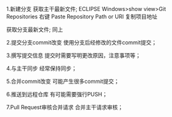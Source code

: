 1.新建分支
获取主干最新文件;
ECLIPSE Windows>show view>Git Repositories
右键 Paste Repository Path or URI
复制项目地址

获取分支最新文件;
同上

2.提交分支commit改变
使用分支后经修改的文件commit提交；

3.撰写提交信息
提交时需要写明更改原因，注意事项等；

4.与主干同步
经常保持同步；

5.合并commit改变
可能产生很多commit提交；

6.推送到远程仓库
有可能需要强行PUSH；

7.Pull Request审核合并请求
合并主干请求审核；